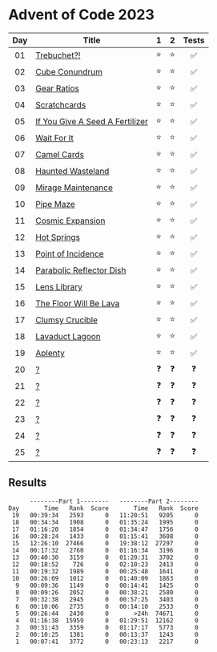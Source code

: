 # Advent of Code 2023

| Day | Title                                                                  |     1      |     2      |       Tests        |
| :-: | ---------------------------------------------------------------------- | :--------: | :--------: | :----------------: |
| 01  | [Trebuchet?!](https://adventofcode.com/2023/day/1)                     |   :star:   |   :star:   | :white_check_mark: |
| 02  | [Cube Conundrum](https://adventofcode.com/2023/day/2)                  |   :star:   |   :star:   | :white_check_mark: |
| 03  | [Gear Ratios](https://adventofcode.com/2023/day/3)                     |   :star:   |   :star:   | :white_check_mark: |
| 04  | [Scratchcards](https://adventofcode.com/2023/day/4)                    |   :star:   |   :star:   | :white_check_mark: |
| 05  | [If You Give A Seed A Fertilizer](https://adventofcode.com/2023/day/5) |   :star:   |   :star:   | :white_check_mark: |
| 06  | [Wait For It](https://adventofcode.com/2023/day/6)                     |   :star:   |   :star:   | :white_check_mark: |
| 07  | [Camel Cards](https://adventofcode.com/2023/day/7)                     |   :star:   |   :star:   | :white_check_mark: |
| 08  | [Haunted Wasteland](https://adventofcode.com/2023/day/8)               |   :star:   |   :star:   | :white_check_mark: |
| 09  | [Mirage Maintenance](https://adventofcode.com/2023/day/9)              |   :star:   |   :star:   | :white_check_mark: |
| 10  | [Pipe Maze](https://adventofcode.com/2023/day/10)                      |   :star:   |   :star:   | :white_check_mark: |
| 11  | [Cosmic Expansion](https://adventofcode.com/2023/day/11)               |   :star:   |   :star:   | :white_check_mark: |
| 12  | [Hot Springs](https://adventofcode.com/2023/day/12)                    |   :star:   |   :star:   | :white_check_mark: |
| 13  | [Point of Incidence](https://adventofcode.com/2023/day/13)             |   :star:   |   :star:   | :white_check_mark: |
| 14  | [Parabolic Reflector Dish](https://adventofcode.com/2023/day/14)       |   :star:   |   :star:   | :white_check_mark: |
| 15  | [Lens Library](https://adventofcode.com/2023/day/15)                   |   :star:   |   :star:   | :white_check_mark: |
| 16  | [The Floor Will Be Lava](https://adventofcode.com/2023/day/16)         |   :star:   |   :star:   | :white_check_mark: |
| 17  | [Clumsy Crucible](https://adventofcode.com/2023/day/17)                |   :star:   |   :star:   | :white_check_mark: |
| 18  | [Lavaduct Lagoon](https://adventofcode.com/2023/day/18)                |   :star:   |   :star:   | :white_check_mark: |
| 19  | [Aplenty](https://adventofcode.com/2023/day/19)                        |   :star:   |   :star:   | :white_check_mark: |
| 20  | [?](https://adventofcode.com/2023/day/20)                              | :question: | :question: |     :question:     |
| 21  | [?](https://adventofcode.com/2023/day/21)                              | :question: | :question: |     :question:     |
| 22  | [?](https://adventofcode.com/2023/day/22)                              | :question: | :question: |     :question:     |
| 23  | [?](https://adventofcode.com/2023/day/23)                              | :question: | :question: |     :question:     |
| 24  | [?](https://adventofcode.com/2023/day/24)                              | :question: | :question: |     :question:     |
| 25  | [?](https://adventofcode.com/2023/day/25)                              | :question: | :question: |     :question:     |

## Results

```text
      --------Part 1--------   --------Part 2--------
Day       Time   Rank  Score       Time   Rank  Score
 19   00:39:34   2593      0   11:20:51   9205      0
 18   00:34:34   1908      0   01:35:24   1995      0
 17   01:16:20   1854      0   01:34:47   1756      0
 16   00:28:24   1433      0   01:15:41   3608      0
 15   12:26:10  27466      0   19:38:12  27297      0
 14   00:17:32   2760      0   01:16:34   3196      0
 13   00:40:30   3159      0   01:20:31   3702      0
 12   00:18:52    726      0   02:10:23   2413      0
 11   00:19:32   1989      0   00:25:48   1641      0
 10   00:26:09   1012      0   01:40:09   1863      0
  9   00:09:36   1149      0   00:14:41   1425      0
  8   00:09:26   2052      0   00:38:21   2580      0
  7   00:32:38   2945      0   00:57:25   3403      0
  6   00:10:06   2735      0   00:14:10   2533      0
  5   00:26:44   2430      0       >24h  74671      0
  4   01:16:38  15959      0   01:29:51  12162      0
  3   00:31:43   3359      0   01:17:17   5773      0
  2   00:10:25   1381      0   00:13:37   1243      0
  1   00:07:41   3772      0   00:23:13   2217      0
```
